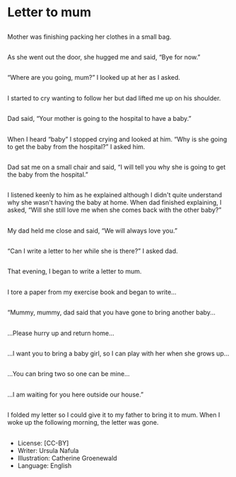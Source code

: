 # Letter to mum

##
Mother was finishing packing
her clothes in a small bag.

##
As she went out the door, she
hugged me and said, “Bye for
now.”

##
“Where are you going, mum?” I
looked up at her as I asked.

##
I started to cry wanting to
follow her but dad lifted me up
on his shoulder.

##
Dad said, “Your mother is going
to the hospital to have a baby.”

##
When I heard “baby” I stopped
crying and looked at him.
“Why is she going to get the
baby from the hospital?” I
asked him.

##
Dad sat me on a small chair and
said, “I will tell you why she is
going to get the baby from the
hospital.”

##
I listened keenly to him as he explained although I didn't
quite understand why she wasn't having the baby at home.
When dad finished explaining, I asked, “Will she still love
me when she comes back with the other baby?”

##
My dad held me close and said,
“We will always love you.”

##
“Can I write a letter to her while
she is there?” I asked dad.

##
That evening, I began to write a
letter to mum.

##
I tore a paper from my exercise
book and began to write…

##
“Mummy, mummy, dad said
that you have gone to bring
another baby…

##
…Please hurry up and return
home…

##
…I want you to bring a baby
girl, so I can play with her when
she grows up…

##
…You can bring two so one can
be mine…

##
…I am waiting for you here
outside our house.”

##
I folded my letter so I could give
it to my father to bring it to
mum.
When I woke up the following
morning, the letter was gone.

##
* License: [CC-BY]
* Writer: Ursula Nafula
* Illustration: Catherine Groenewald
* Language: English
